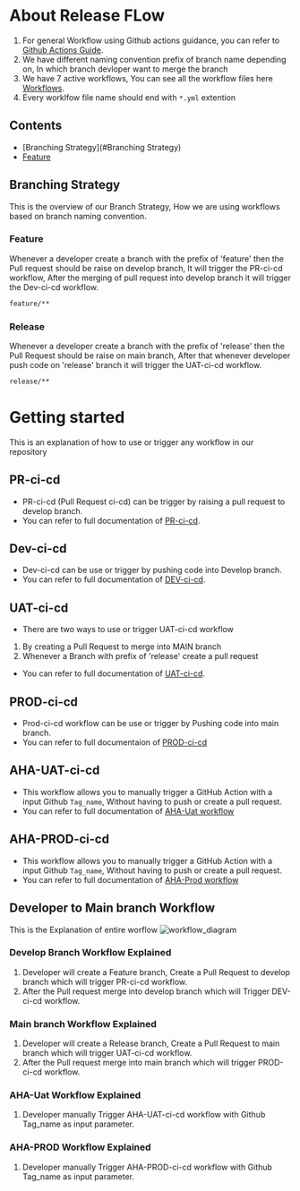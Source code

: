 # About Release FLow

1. For general Workflow using Github actions guidance, you can refer to [Github Actions Guide](https://docs.github.com/en/actions/guides). 
2. We have different naming convention prefix of branch name depending on, In which branch devloper want to merge the branch
3. We have 7 active workflows, You can see all the workflow files here [Workflows](https://github.com/REAN-Foundation/reancare-service/tree/develop/.github/workflows).
4. Every worklfow file name should end with ``` *.yml ``` extention


## Contents

 - [Branching Strategy](#Branching Strategy)
  - [Feature](#Feature) 



## Branching Strategy

This is the overview of our Branch Strategy, How we are using workflows based on branch naming convention.

### Feature

Whenever a developer create a branch with the prefix of 'feature' then the Pull request should be raise on develop branch, It will trigger the PR-ci-cd workflow, After the merging of pull request into develop branch it will trigger the Dev-ci-cd workflow. 
 
 ```sh
 feature/**
 ```

### Release

Whenever a developer create a branch with the prefix of 'release' then the Pull Request should be raise on main branch, After that whenever developer push code on 'release' branch it will trigger the UAT-ci-cd workflow.

 ```sh
 release/**
 ```
 
# Getting started 
 
This is an explanation of how to use or trigger any workflow in our repository
 
## PR-ci-cd
 
* PR-ci-cd (Pull Request ci-cd) can be trigger by raising a pull request to develop branch.
* You can refer to full documentation of [PR-ci-cd](release_docs/Pr-ci-cd_ReleaseFlow.md).
 
## Dev-ci-cd 

* Dev-ci-cd can be use or trigger by pushing code into Develop branch.
* You can refer to full documentation of [DEV-ci-cd](release_docs/Dev-ci-cd_ReleaseFlow.md).


## UAT-ci-cd

* There are two ways to use or trigger UAT-ci-cd workflow
1. By creating a Pull Request to merge into MAIN branch
2. Whenever a Branch with prefix of 'release' create a pull request
* You can refer to full documentation of [UAT-ci-cd](release_docs/Uat-ci-cd_ReleaseFlow.md).


## PROD-ci-cd

* Prod-ci-cd workflow can be use or trigger by Pushing code into main branch.
* You can refer to full documentaion of [PROD-ci-cd](release_docs/Prod-ci-cd_ReleaseFlow.md)


## AHA-UAT-ci-cd

* This workflow allows you to manually trigger a GitHub Action with a input Github ``` Tag_name ```, Without having to push or create a pull request.
* You can refer to full documentation of [AHA-Uat workflow](release_docs/AHA-UAT_ReleaseFlow.md)
 
## AHA-PROD-ci-cd

* This workflow allows you to manually trigger a GitHub Action with a input Github ``` Tag_name ```, Without having to push or create a pull request.
* You can refer to full documentation of [AHA-Prod workflow](release_docs/AHA-Prod_ReleaseFlow.md)

## Developer to Main branch Workflow

This is the Explanation of entire worflow
![workflow_diagram](https://github.com/REAN-Foundation/reancare-service/blob/feature/flow_documentation/assets/images/workflow_diagram.png?raw=true)

### Develop Branch Workflow Explained

1. Developer will create a Feature branch, Create a Pull Request to develop branch which will trigger PR-ci-cd workflow.
2. After the Pull request merge into develop branch which will Trigger DEV-ci-cd workflow.

### Main branch Workflow Explained

1. Developer will create a Release branch, Create a Pull Request to main branch which will trigger UAT-ci-cd workflow.
2. After the Pull request merge into main branch which will trigger PROD-ci-cd workflow.

### AHA-Uat Workflow Explained

1. Developer manually Trigger AHA-UAT-ci-cd workflow with Github Tag_name as input parameter.

### AHA-PROD Workflow Explained

1. Developer manually Trigger AHA-PROD-ci-cd workflow with Github Tag_name as input parameter.
